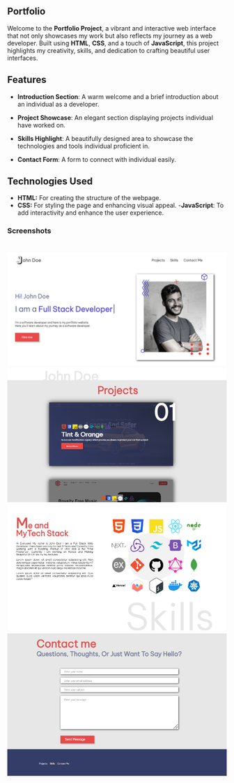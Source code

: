 
## Portfolio 

Welcome to the **Portfolio Project**, a vibrant and interactive web interface that not only showcases my work but also reflects my journey as a web developer. Built using **HTML**, **CSS**, and a touch of **JavaScript**, this project highlights my creativity, skills, and dedication to crafting beautiful user interfaces.

## Features

- **Introduction Section**: A warm welcome and a brief introduction about an individual as a developer.

- **Project Showcase**: An elegant section displaying projects individual have worked on.

- **Skills Highlight**: A beautifully designed area to showcase the technologies and tools individual proficient in.

- **Contact Form**: A form to connect with individual easily.

## Technologies Used

- **HTML:** For creating the structure of the webpage.
- **CSS:** For styling the page and enhancing visual appeal.
-**JavaScript**: To add interactivity and enhance the user experience.

### Screenshots
![Project Screenshot](./images/SS1.png)
![Project Screenshot](./images/SS4.png)
![Project Screenshot](./images/SS3.png)
![Project Screenshot](./images/SS2.png)
=======
